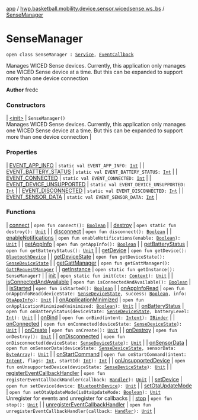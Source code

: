 [app](../../index.md) / [hwp.basketball.mobility.device.sensor.wicedsense.ws_bs](../index.md) / [SenseManager](.)

# SenseManager

`open class SenseManager : `[`Service`](https://developer.android.com/reference/android/app/Service.html)`, `[`EventCallback`](../-sense-device-state/-event-callback/index.md)

Manages WICED Sense devices. Currently, this application only manages one WICED Sense device at a time. But this can be expanded to support more than one device connection

**Author**
fredc

### Constructors

| [&lt;init&gt;](-init-.md) | `SenseManager()`<br>Manages WICED Sense devices. Currently, this application only manages one WICED Sense device at a time. But this can be expanded to support more than one device connection |

### Properties

| [EVENT_APP_INFO](-e-v-e-n-t_-a-p-p_-i-n-f-o.md) | `static val EVENT_APP_INFO: `[`Int`](https://kotlinlang.org/api/latest/jvm/stdlib/kotlin/-int/index.html) |
| [EVENT_BATTERY_STATUS](-e-v-e-n-t_-b-a-t-t-e-r-y_-s-t-a-t-u-s.md) | `static val EVENT_BATTERY_STATUS: `[`Int`](https://kotlinlang.org/api/latest/jvm/stdlib/kotlin/-int/index.html) |
| [EVENT_CONNECTED](-e-v-e-n-t_-c-o-n-n-e-c-t-e-d.md) | `static val EVENT_CONNECTED: `[`Int`](https://kotlinlang.org/api/latest/jvm/stdlib/kotlin/-int/index.html) |
| [EVENT_DEVICE_UNSUPPORTED](-e-v-e-n-t_-d-e-v-i-c-e_-u-n-s-u-p-p-o-r-t-e-d.md) | `static val EVENT_DEVICE_UNSUPPORTED: `[`Int`](https://kotlinlang.org/api/latest/jvm/stdlib/kotlin/-int/index.html) |
| [EVENT_DISCONNECTED](-e-v-e-n-t_-d-i-s-c-o-n-n-e-c-t-e-d.md) | `static val EVENT_DISCONNECTED: `[`Int`](https://kotlinlang.org/api/latest/jvm/stdlib/kotlin/-int/index.html) |
| [EVENT_SENSOR_DATA](-e-v-e-n-t_-s-e-n-s-o-r_-d-a-t-a.md) | `static val EVENT_SENSOR_DATA: `[`Int`](https://kotlinlang.org/api/latest/jvm/stdlib/kotlin/-int/index.html) |

### Functions

| [connect](connect.md) | `open fun connect(): `[`Boolean`](https://kotlinlang.org/api/latest/jvm/stdlib/kotlin/-boolean/index.html) |
| [destroy](destroy.md) | `open static fun destroy(): `[`Unit`](https://kotlinlang.org/api/latest/jvm/stdlib/kotlin/-unit/index.html) |
| [disconnect](disconnect.md) | `open fun disconnect(): `[`Boolean`](https://kotlinlang.org/api/latest/jvm/stdlib/kotlin/-boolean/index.html) |
| [enableNotifications](enable-notifications.md) | `open fun enableNotifications(enable: `[`Boolean`](https://kotlinlang.org/api/latest/jvm/stdlib/kotlin/-boolean/index.html)`): `[`Unit`](https://kotlinlang.org/api/latest/jvm/stdlib/kotlin/-unit/index.html) |
| [getAppInfo](get-app-info.md) | `open fun getAppInfo(): `[`Boolean`](https://kotlinlang.org/api/latest/jvm/stdlib/kotlin/-boolean/index.html) |
| [getBatteryStatus](get-battery-status.md) | `open fun getBatteryStatus(): `[`Unit`](https://kotlinlang.org/api/latest/jvm/stdlib/kotlin/-unit/index.html) |
| [getDevice](get-device.md) | `open fun getDevice(): `[`BluetoothDevice`](https://developer.android.com/reference/android/bluetooth/BluetoothDevice.html) |
| [getDeviceState](get-device-state.md) | `open fun getDeviceState(): `[`SenseDeviceState`](../-sense-device-state/index.md) |
| [getGattManager](get-gatt-manager.md) | `open fun getGattManager(): `[`GattRequestManager`](../../hwp.basketball.mobility.device.sensor.wicedsense.util/-gatt-request-manager/index.md) |
| [getInstance](get-instance.md) | `open static fun getInstance(): SenseManager?` |
| [init](init.md) | `open static fun init(ctx: `[`Context`](https://developer.android.com/reference/android/content/Context.html)`): `[`Unit`](https://kotlinlang.org/api/latest/jvm/stdlib/kotlin/-unit/index.html) |
| [isConnectedAndAvailable](is-connected-and-available.md) | `open fun isConnectedAndAvailable(): `[`Boolean`](https://kotlinlang.org/api/latest/jvm/stdlib/kotlin/-boolean/index.html) |
| [isStarted](is-started.md) | `open fun isStarted(): `[`Boolean`](https://kotlinlang.org/api/latest/jvm/stdlib/kotlin/-boolean/index.html) |
| [onAppInfoRead](on-app-info-read.md) | `open fun onAppInfoRead(deviceState: `[`SenseDeviceState`](../-sense-device-state/index.md)`, success: `[`Boolean`](https://kotlinlang.org/api/latest/jvm/stdlib/kotlin/-boolean/index.html)`, info: `[`OtaAppInfo`](../../hwp.basketball.mobility.device.sensor.wicedsense.wicedsmart.ota/-ota-app-info/index.md)`): `[`Unit`](https://kotlinlang.org/api/latest/jvm/stdlib/kotlin/-unit/index.html) |
| [onApplicationMinimized](on-application-minimized.md) | `open fun onApplicationMinimized(minimized: `[`Boolean`](https://kotlinlang.org/api/latest/jvm/stdlib/kotlin/-boolean/index.html)`): `[`Unit`](https://kotlinlang.org/api/latest/jvm/stdlib/kotlin/-unit/index.html) |
| [onBatteryStatus](on-battery-status.md) | `open fun onBatteryStatus(deviceState: `[`SenseDeviceState`](../-sense-device-state/index.md)`, batteryLevel: `[`Int`](https://kotlinlang.org/api/latest/jvm/stdlib/kotlin/-int/index.html)`): `[`Unit`](https://kotlinlang.org/api/latest/jvm/stdlib/kotlin/-unit/index.html) |
| [onBind](on-bind.md) | `open fun onBind(intent: `[`Intent`](https://developer.android.com/reference/android/content/Intent.html)`): `[`IBinder`](https://developer.android.com/reference/android/os/IBinder.html) |
| [onConnected](on-connected.md) | `open fun onConnected(deviceState: `[`SenseDeviceState`](../-sense-device-state/index.md)`): `[`Unit`](https://kotlinlang.org/api/latest/jvm/stdlib/kotlin/-unit/index.html) |
| [onCreate](on-create.md) | `open fun onCreate(): `[`Unit`](https://kotlinlang.org/api/latest/jvm/stdlib/kotlin/-unit/index.html) |
| [onDestroy](on-destroy.md) | `open fun onDestroy(): `[`Unit`](https://kotlinlang.org/api/latest/jvm/stdlib/kotlin/-unit/index.html) |
| [onDisconnected](on-disconnected.md) | `open fun onDisconnected(deviceState: `[`SenseDeviceState`](../-sense-device-state/index.md)`): `[`Unit`](https://kotlinlang.org/api/latest/jvm/stdlib/kotlin/-unit/index.html) |
| [onSensorData](on-sensor-data.md) | `open fun onSensorData(deviceState: `[`SenseDeviceState`](../-sense-device-state/index.md)`, sensorData: `[`ByteArray`](https://kotlinlang.org/api/latest/jvm/stdlib/kotlin/-byte-array/index.html)`): `[`Unit`](https://kotlinlang.org/api/latest/jvm/stdlib/kotlin/-unit/index.html) |
| [onStartCommand](on-start-command.md) | `open fun onStartCommand(intent: `[`Intent`](https://developer.android.com/reference/android/content/Intent.html)`, flags: `[`Int`](https://kotlinlang.org/api/latest/jvm/stdlib/kotlin/-int/index.html)`, startId: `[`Int`](https://kotlinlang.org/api/latest/jvm/stdlib/kotlin/-int/index.html)`): `[`Int`](https://kotlinlang.org/api/latest/jvm/stdlib/kotlin/-int/index.html) |
| [onUnsupportedDevice](on-unsupported-device.md) | `open fun onUnsupportedDevice(deviceState: `[`SenseDeviceState`](../-sense-device-state/index.md)`): `[`Unit`](https://kotlinlang.org/api/latest/jvm/stdlib/kotlin/-unit/index.html) |
| [registerEventCallbackHandler](register-event-callback-handler.md) | `open fun registerEventCallbackHandler(callback: `[`Handler`](https://developer.android.com/reference/android/os/Handler.html)`): `[`Unit`](https://kotlinlang.org/api/latest/jvm/stdlib/kotlin/-unit/index.html) |
| [setDevice](set-device.md) | `open fun setDevice(device: `[`BluetoothDevice`](https://developer.android.com/reference/android/bluetooth/BluetoothDevice.html)`): `[`Unit`](https://kotlinlang.org/api/latest/jvm/stdlib/kotlin/-unit/index.html) |
| [setOtaUpdateMode](set-ota-update-mode.md) | `open fun setOtaUpdateMode(isOtaUpdateMode: `[`Boolean`](https://kotlinlang.org/api/latest/jvm/stdlib/kotlin/-boolean/index.html)`): `[`Unit`](https://kotlinlang.org/api/latest/jvm/stdlib/kotlin/-unit/index.html)<br>Unregister for events and unregister for callbacks |
| [stop](stop.md) | `open fun stop(): `[`Unit`](https://kotlinlang.org/api/latest/jvm/stdlib/kotlin/-unit/index.html) |
| [unregisterEventCallbackHandler](unregister-event-callback-handler.md) | `open fun unregisterEventCallbackHandler(callback: `[`Handler`](https://developer.android.com/reference/android/os/Handler.html)`): `[`Unit`](https://kotlinlang.org/api/latest/jvm/stdlib/kotlin/-unit/index.html) |

